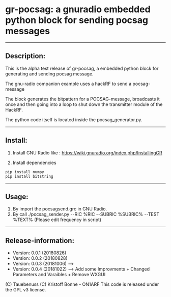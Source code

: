 # gr-pocsag: a gnuradio embedded python block for sending pocsag messages
___
## Description:
This is the alpha test release of gr-pocsag, a embedded python block for generating and
sending pocsag message.

The gnu-radio companion example uses a hackRF to send a pocsag-message

The block generates the bitpattern for a POCSAG-message, broadcasts it once and then going into a loop
to shut down the transmitter module of the HackRF.

The python code itself is located inside the pocsag_generator.py.


___
## Install:

1. Install GNU Radio like : https://wiki.gnuradio.org/index.php/InstallingGR

2. Install dependencies
```
pip install numpy
pip install bitstring
```

___
## Usage:

1. By import the pocsagsend.grc in GNU Radio.
2. By call ./pocsag_sender.py --RIC %RIC --SUBRIC %SUBRIC% --TEST %TEXT%  (Please edit frequency in script)


___
## Release-information:


+ Version: 0.0.1 (20180826)
+ Version: 0.0.2 (20180828)
+ Version: 0.0.3 (20181006) --> 
+ Version: 0.0.4 (20181022) --> Add some Improvments + Changed Parameters and Varaibles + Remove WXGUI




(C) Tauebenuss
(C) Kristoff Bonne - ON1ARF
This code is released under the GPL v3 license.
